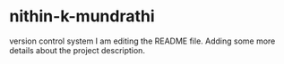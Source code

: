 # nithin-k-mundrathi
version control system
I am editing the README file. Adding some more details about the project description.
